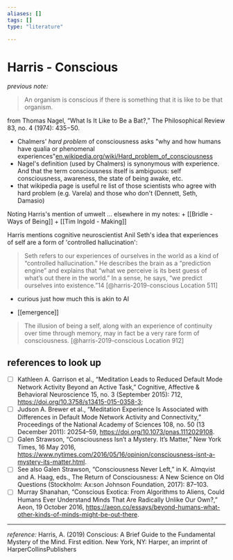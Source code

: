 ```yaml
---
aliases: []
tags: []
type: "literature"

---
```


# Harris - Conscious

_previous note:_

> An organism is conscious if there is something that it is like to be that organism. 

from Thomas Nagel, “What Is It Like to Be a Bat?,” The Philosophical Review 83, no. 4 (1974): 435−50.

- Chalmers' _hard problem_ of consciousness asks "why and how humans have qualia or phenomenal experiences"[en.wikipedia.org/wiki/Hard_problem_of_consciousness](https://en.wikipedia.org/wiki/Hard_problem_of_consciousness)
- Nagel's definition (used by Chalmers) is synonymous with experience. And that the term consciousness itself is ambiguous: self consciousness, awareness, the state of being awake, etc.
- that wikipedia page is useful re list of those scientists who agree with hard problem (e.g. Varela) and those who don't (Dennett, Seth, Damasio)

Noting Harris's mention of umwelt ... elsewhere in my notes:
	+ [[Bridle - Ways of Being]]
	+ [[Tim Ingold - Making]]

Harris mentions cognitive neuroscientist Anil Seth's idea that experiences of self are a form of 'controlled hallucination':

> Seth refers to our experiences of ourselves in the world as a kind of “controlled hallucination.” He describes the brain as a “prediction engine” and explains that “what we perceive is its best guess of what’s out there in the world.” In a sense, he says, “we predict ourselves into existence.”14 [@harris-2019-conscious Location 511]

- curious just how much this is akin to AI

- [[emergence]]

> The illusion of being a self, along with an experience of continuity over time through memory, may in fact be a very rare form of consciousness. [@harris-2019-conscious Location 912]


## references to look up

- [ ] Kathleen A. Garrison et al., “Meditation Leads to Reduced Default Mode Network Activity Beyond an Active Task,” Cognitive, Affective & Behavioral Neuroscience 15, no. 3 (September 2015): 712, https://doi.org/10.3758/s13415-015-0358-3; 
- [ ] Judson A. Brewer et al., “Meditation Experience Is Associated with Differences in Default Mode Network Activity and Connectivity,” Proceedings of the National Academy of Sciences 108, no. 50 (13 December 2011): 20254–59, https://doi.org/10.1073/pnas.1112029108.
- [ ] Galen Strawson, “Consciousness Isn’t a Mystery. It’s Matter,” New York Times, 16 May 2016, https://www.nytimes.com/2016/05/16/opinion/consciousness-isnt-a-mystery-its-matter.html.
- [ ] See also Galen Strawson, “Consciousness Never Left,” in K. Almqvist and A. Haag, eds., The Return of Consciousness: A New Science on Old Questions (Stockholm: Ax:son Johnson Foundation, 2017): 87–103. 
- [ ] Murray Shanahan, “Conscious Exotica: From Algorithms to Aliens, Could Humans Ever Understand Minds That Are Radically Unlike Our Own?,” Aeon, 19 October 2016, https://aeon.co/essays/beyond-humans-what-other-kinds-of-minds-might-be-out-there.

---
_reference:_ Harris, A. (2019) Conscious: A Brief Guide to the Fundamental Mystery of the Mind. First edition. New York, NY: Harper, an imprint of HarperCollinsPublishers
